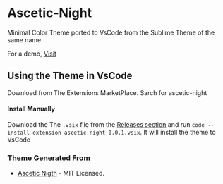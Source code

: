 # Ascetic-Night

Minimal Color Theme ported to VsCode from the Sublime Theme of the same name.

For a demo, [Visit](https://colorsublime.github.io/themes/Ascetic-Night/)

## Using the Theme in VsCode

Download from The Extensions MarketPlace. Sarch for ascetic-night

#### Install Manually

Download the The `.vsix` file from the [Releases section](https://github.com/athul/ascetic-dark-vscode/releases) and run `code --install-extension ascetic-night-0.0.1.vsix`. It will install the theme to VsCode

### Theme Generated From

- [Ascetic Nigth](https://raw.githubusercontent.com/Colorsublime/Colorsublime-Themes/master/themes/Ascetic-Night.tmTheme) - MIT Licensed. 
